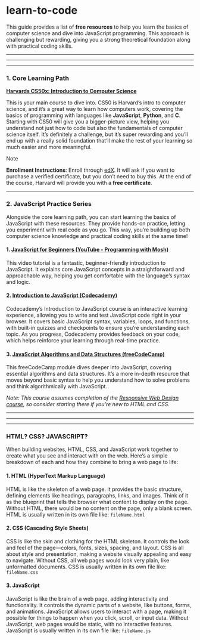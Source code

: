 # learn-to-code

This guide provides a list of **free resources** to help you learn the basics of computer science and dive into JavaScript programming. This approach is challenging but rewarding, giving you a strong theoretical foundation along with practical coding skills.

---
---
---

### 1. Core Learning Path

**[Harvards CS50x: Introduction to Computer Science](https://cs50.harvard.edu/x/)**

This is your main course to dive into. CS50 is Harvard’s intro to computer science, and it’s a great way to learn how computers work, covering the basics of programming with languages like **JavaScript**, **Python**, and **C**. Starting with CS50 will give you a bigger-picture view, helping you understand not just how to code but also the fundamentals of computer science itself. It’s definitely a challenge, but it’s super rewarding and you’ll end up with a really solid foundation that’ll make the rest of your learning so much easier and more meaningful.

> [!NOTE]  
> **Enrollment Instructions**: Enroll through [edX](https://www.edx.org/learn/computer-science/harvard-university-cs50-s-introduction-to-computer-science). It will ask if you want to purchase a verified certificate, but you don’t need to buy this. At the end of the course, Harvard will provide you with a **free certificate**.

---

### 2. JavaScript Practice Series

Alongside the core learning path, you can start learning the basics of JavaScript with these resources. They provide hands-on practice, letting you experiment with real code as you go. This way, you’re building up both computer science knowledge and practical coding skills at the same time!

#### 1. [JavaScript for Beginners (YouTube - Programming with Mosh)](https://www.youtube.com/watch?v=W6NZfCO5SIk)

This video tutorial is a fantastic, beginner-friendly introduction to JavaScript. It explains core JavaScript concepts in a straightforward and approachable way, helping you get comfortable with the language’s syntax and logic.

#### 2. [Introduction to JavaScript (Codecademy)](https://www.codecademy.com/learn/introduction-to-javascript)

Codecademy’s Introduction to JavaScript course is an interactive learning experience, allowing you to write and test JavaScript code right in your browser. It covers basic JavaScript syntax, variables, loops, and functions, with built-in quizzes and checkpoints to ensure you’re understanding each topic. As you progress, Codecademy provides feedback on your code, which helps reinforce your learning through real-time practice.

#### 3. [JavaScript Algorithms and Data Structures (freeCodeCamp)](https://www.freecodecamp.org/learn/javascript-algorithms-and-data-structures-v8/)

This freeCodeCamp module dives deeper into JavaScript, covering essential algorithms and data structures. It’s a more in-depth resource that moves beyond basic syntax to help you understand how to solve problems and think algorithmically with JavaScript.

*Note: This course assumes completion of the [Responsive Web Design course](https://www.freecodecamp.org/learn/2022/responsive-web-design/), so consider starting there if you’re new to HTML and CSS.*

---
---
---

### HTML? CSS? JAVASCRIPT?

When building websites, HTML, CSS, and JavaScript work together to create what you see and interact with on the web. Here’s a simple breakdown of each and how they combine to bring a web page to life:

#### 1. **HTML (HyperText Markup Language)**

HTML is like the skeleton of a web page. It provides the basic structure, defining elements like headings, paragraphs, links, and images. Think of it as the blueprint that tells the browser what content to display on the page. Without HTML, there would be no content on the page, only a blank screen. HTML is usually written in its own file like: `fileName.html`

#### 2. **CSS (Cascading Style Sheets)**

CSS is like the skin and clothing for the HTML skeleton. It controls the look and feel of the page—colors, fonts, sizes, spacing, and layout. CSS is all about style and presentation, making a website visually appealing and easy to navigate. Without CSS, all web pages would look very plain, like unformatted documents. CSS is usually written in its own file like: `fileName.css`

#### 3. **JavaScript**

JavaScript is like the brain of a web page, adding interactivity and functionality. It controls the dynamic parts of a website, like buttons, forms, and animations. JavaScript allows users to interact with a page, making it possible for things to happen when you click, scroll, or input data. Without JavaScript, web pages would be static, with no interactive features. JavaScript is usually written in its own file like: `fileName.js`
